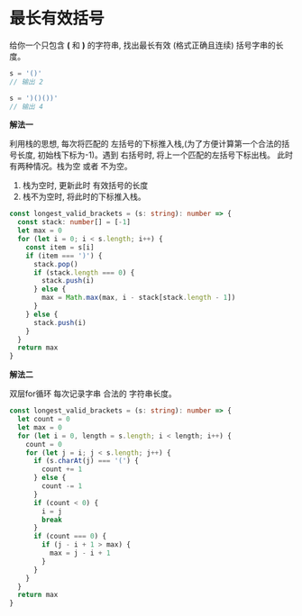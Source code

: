 # 最长有效括号

  给你一个只包含 **(** 和 **)** 的字符串, 找出最长有效 (格式正确且连续) 括号字串的长度。

```js
s = '()'
// 输出 2

s = ')()())'
// 输出 4
```

**解法一**

  利用栈的思想, 每次将匹配的 左括号的下标推入栈,(为了方便计算第一个合法的括号长度, 初始栈下标为-1)。遇到 右括号时, 将上一个匹配的左括号下标出栈。
  此时有两种情况。栈为空 或者 不为空。

1. 栈为空时, 更新此时 有效括号的长度
2. 栈不为空时, 将此时的下标推入栈。
```ts
const longest_valid_brackets = (s: string): number => {
  const stack: number[] = [-1]
  let max = 0
  for (let i = 0; i < s.length; i++) {
    const item = s[i]
    if (item === ')') {
      stack.pop()
      if (stack.length === 0) {
        stack.push(i)
      } else {
        max = Math.max(max, i - stack[stack.length - 1])
      }
    } else {
      stack.push(i)
    }
  }
  return max
}
```

**解法二**

  双层for循环 每次记录字串 合法的 字符串长度。
  
```ts
const longest_valid_brackets = (s: string): number => {
  let count = 0
  let max = 0
  for (let i = 0, length = s.length; i < length; i++) {
    count = 0
    for (let j = i; j < s.length; j++) {
      if (s.charAt(j) === '(') {
        count += 1
      } else {
        count -= 1
      }
      if (count < 0) {
        i = j
        break
      }
      if (count === 0) {
        if (j - i + 1 > max) {
          max = j - i + 1
        }
      }
    }
  }
  return max
}
```